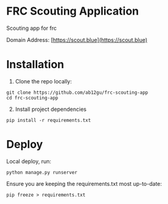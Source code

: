 # FRC Scouting Application

Scouting app for frc

Domain Address: [https://scout.blue](https://scout.blue)

# Installation

1. Clone the repo locally:

```
git clone https://github.com/ab12gu/frc-scouting-app
cd frc-scouting-app
```

2. Install project dependencies
```
pip install -r requirements.txt
```

# Deploy

Local deploy, run:
```
python manage.py runserver
```

Ensure you are keeping the requirements.txt most up-to-date:
```
pip freeze > requirements.txt
```
